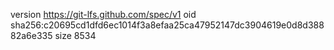 version https://git-lfs.github.com/spec/v1
oid sha256:c20695cd1dfd6ec1014f3a8efaa25ca47952147dc3904619e0d8d38882a6e335
size 8534
